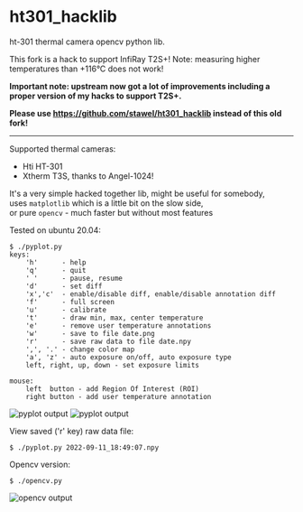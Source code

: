 # ht301_hacklib
ht-301 thermal camera opencv python lib.

This fork is a hack to support InfiRay T2S+!
Note: measuring higher temperatures than +116°C does not work!

**Important note:
upstream now got a lot of improvements including a proper version of my hacks to support T2S+.**

**Please use https://github.com/stawel/ht301_hacklib instead of this old fork!**

---


Supported thermal cameras:
- Hti HT-301
- Xtherm T3S, thanks to Angel-1024!

It's a very simple hacked together lib, might be useful for somebody,  
uses `matplotlib` which is a little bit on the slow side,  
or pure `opencv` - much faster but without most features

Tested on ubuntu 20.04:

```
$ ./pyplot.py
keys:
    'h'      - help
    'q'      - quit
    ' '      - pause, resume
    'd'      - set diff
    'x','c'  - enable/disable diff, enable/disable annotation diff
    'f'      - full screen
    'u'      - calibrate
    't'      - draw min, max, center temperature
    'e'      - remove user temperature annotations
    'w'      - save to file date.png
    'r'      - save raw data to file date.npy
    ',', '.' - change color map
    'a', 'z' - auto exposure on/off, auto exposure type
    left, right, up, down - set exposure limits

mouse:
    left  button - add Region Of Interest (ROI)
    right button - add user temperature annotation
```
![pyplot output](docs/pyplot-output1.png)
![pyplot output](docs/pyplot-output2.png)

View saved ('r' key) raw data file:
```
$ ./pyplot.py 2022-09-11_18:49:07.npy
```

Opencv version:
```
$ ./opencv.py
```
![opencv output](docs/opencv-output.png)
